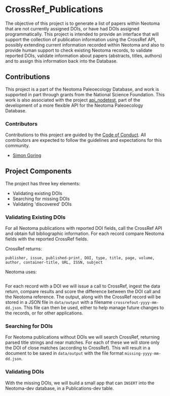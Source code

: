 # CrossRef_Publications

The objective of this project is to generate a list of papers within Neotoma that are not currently assigned DOIs, or have had DOIs assigned programmatically.  This project is intended to provide an interface that will support the collection of publication information using the CrossRef API, possibly extending current information recorded within Neotoma and also to provide human support to check existing Neotoma records, to validate reported DOIs, validate information about papers (abstracts, titles, authors) and to assign this information back into the Database.

## Contributions

This project is a part of the Neotoma Paleoecology Database, and work is supported in part through grants from the National Science Foundation.  This work is also associated with the project [api_nodetest](http://github.com/neotomadb/api_nodetest), part of the development of a more flexible API for the Neotoma Paleoecology Database.

### Contributors

Contributions to this project are guided by the [Code of Conduct](code_of_conduct.md).  All contributors are expected to follow the guidelines and expectations for this community.

* [Simon Goring](http://goring.org)

## Project Components

The project has three key elements:

* Validating existing DOIs
* Searching for missing DOIs
* Validating 'discovered' DOIs

### Validating Existing DOIs

For all Neotoma publications with reported DOI fields, call the CrossRef API and obtain full bibliographic information.  For each record compare Neotoma fields with the reported CrossRef fields.

CrossRef returns:  
```
publisher, issue, published-print, DOI, type, title, page, volume, author, container-title, URL, ISSN, subject
```

Neotoma uses:
```
```

For each record with a DOI we will issue a call to CrossRef, ingest the data return, compare results and score the difference between the DOI call and the Neotoma reference.  The output, along with the CrossRef record will be stored in a JSON file in `data/output` with a filename `crossrefout-yyyy-mm-dd.json`.  This file can then be used, either to help manage future changes to the records, or for other applications.

### Searching for DOIs

For Neotoma publications without DOIs we will search CrossRef, returning parsed title strings and near matches.  For each of these we will store only the DOI of close matches (according to CrossRef).  This will result in a document to be saved in `data/output` with the file format `missing-yyyy-mm-dd.json`.

### Validating DOIs

With the missing DOIs, we will build a small app that can `INSERT` into the Neotoma-dev database, in a Publications-dev table.